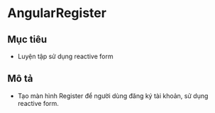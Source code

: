 # AngularRegister

## Mục tiêu
- Luyện tập sử dụng reactive form

## Mô tả
- Tạo màn hình Register để người dùng đăng ký tài khoản, sử dụng reactive form.
